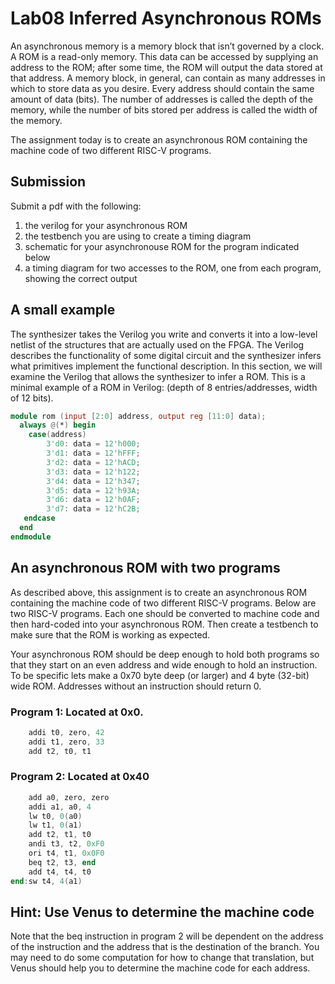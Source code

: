 # Lab08 Inferred Asynchronous ROMs
An asynchronous memory is a memory block that isn’t governed by a clock. A ROM is a read-only memory. 
This data can be accessed by supplying an address to the ROM; after some time, the ROM will output the 
data stored at that address.  A memory block, in general, can contain as many addresses in which to 
store data as you desire.  Every address should contain the same amount of data (bits). The number of 
addresses is called the depth of the memory, while the number of bits stored per address is called the 
width of the memory.

The assignment today is to create an asynchronous ROM containing the machine code of two different RISC-V programs.

## Submission
Submit a pdf with the following: 
1) the verilog for your asynchronous ROM
2) the testbench you are using to create a timing diagram
3) schematic for your asynchronouse ROM for the program indicated below
4) a timing diagram for two accesses to the ROM, one from each program, showing the correct output

## A small example
The synthesizer takes the Verilog you write and converts it into a low-level netlist of the structures 
that are actually used on the FPGA. The Verilog describes the functionality of some digital circuit and 
the synthesizer infers what primitives implement the functional description. In this section, we will 
examine the Verilog that allows the synthesizer to infer a ROM. This is a minimal example of a ROM in 
Verilog: (depth of 8 entries/addresses, width of 12 bits).

```verilog
module rom (input [2:0] address, output reg [11:0] data); 
  always @(*) begin
    case(address)
        3'd0: data = 12'h000;
        3'd1: data = 12'hFFF; 
        3'd2: data = 12'hACD; 
        3'd3: data = 12'h122; 
        3'd4: data = 12'h347; 
        3'd5: data = 12'h93A; 
        3'd6: data = 12'h0AF; 
        3'd7: data = 12'hC2B;
   endcase 
  end
endmodule
```
## An asynchronous ROM with two programs

As described above, this assignment is to create an asynchronous ROM containing the machine code of two
different RISC-V programs. Below are two RISC-V programs. Each one should be converted to machine code and 
then hard-coded into your asynchronous ROM. Then create a testbench to make sure that the ROM is working 
as expected.

Your asynchronous ROM should be deep enough to hold both programs so that they start on an even address and
wide enough to hold an instruction. To be specific lets make a 0x70 byte deep (or larger) and 4 byte (32-bit) wide ROM.
Addresses without an instruction should return 0.

### Program 1: Located at 0x0.
``` verilog
    addi t0, zero, 42
    addi t1, zero, 33
    add t2, t0, t1
```
### Program 2: Located at 0x40
```verilog
    add a0, zero, zero
    addi a1, a0, 4
    lw t0, 0(a0)
    lw t1, 0(a1)
    add t2, t1, t0
    andi t3, t2, 0xF0
    ori t4, t1, 0x0F0
    beq t2, t3, end
    add t4, t4, t0
end:sw t4, 4(a1)
```

## Hint: Use Venus to determine the machine code
Note that the beq instruction in program 2 will be dependent on the address of the instruction and
the address that is the destination of the branch. You may need to do some computation for how to
change that translation, but Venus should help you to determine the machine code for each address.
